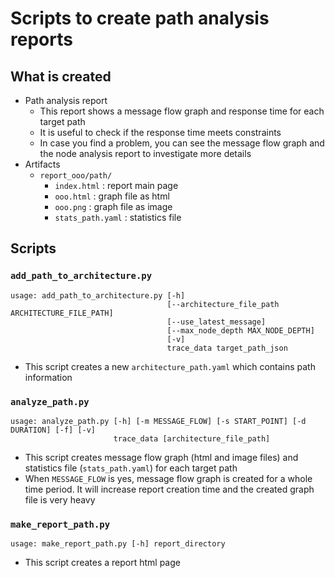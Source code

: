 # Scripts to create path analysis reports

## What is created

- Path analysis report
  - This report shows a message flow graph and response time for each target path
  - It is useful to check if the response time meets constraints
  - In case you find a problem, you can see the message flow graph and the node analysis report to investigate more details
- Artifacts
  - `report_ooo/path/`
    - `index.html` : report main page
    - `ooo.html` : graph file as html
    - `ooo.png` : graph file as image
    - `stats_path.yaml` : statistics file

## Scripts

### `add_path_to_architecture.py`

```sh:usage
usage: add_path_to_architecture.py [-h]
                                   [--architecture_file_path ARCHITECTURE_FILE_PATH]
                                   [--use_latest_message]
                                   [--max_node_depth MAX_NODE_DEPTH]
                                   [-v]
                                   trace_data target_path_json
```

- This script creates a new `architecture_path.yaml` which contains path information

### `analyze_path.py`

```sh:usage
usage: analyze_path.py [-h] [-m MESSAGE_FLOW] [-s START_POINT] [-d DURATION] [-f] [-v]
                       trace_data [architecture_file_path]
```

- This script creates message flow graph (html and image files) and statistics file (`stats_path.yaml`) for each target path
- When `MESSAGE_FLOW` is yes, message flow graph is created for a whole time period. It will increase report creation time and the created graph file is very heavy

### `make_report_path.py`

```sh:usage
usage: make_report_path.py [-h] report_directory
```

- This script creates a report html page
